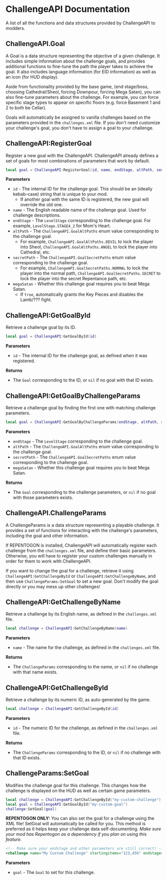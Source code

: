 # ChallengeAPI Documentation

A list of all the functions and data structures provided by ChallengeAPI to modders.

## ChallengeAPI.Goal

A Goal is a data structure representing the objective of a given challenge. It includes simple information about the challenge goals, and provides additional functions to fine-tune the path the player takes to achieve the goal. It also includes language information (for EID information) as well as an icon (for HUD display).

Aside from functionality provided by the base game, (end stage/boss, choosing Cathedral/Sheol, forcing Downpour, forcing Mega Satan), you can also fine-tune parameters about the challenge. For example, you can force specific stage types to appear on specific floors (e.g. force Basement 1 and 2 to both be Cellar).

Goals will automatically be assigned to vanilla challenges based on the parameters provided in the `challenges.xml` file. If you don't need customize your challenge's goal, you don't have to assign a goal to your challenge.

## ChallengeAPI:RegisterGoal
Register a new goal with the ChallengeAPI. ChallengeAPI already defines a set of goals for most combinations of parameters that work by default.

```lua
local goal = ChallengeAPI:RegisterGoal(id, name, endStage, altPath, secretPath, megaSatan)
```

**Parameters**

* `id` - The internal ID for the challenge goal. This should be an (ideally kebab-case) string that is unique to your mod.
    * If another goal with the same ID is registered, the new goal will override the old one.
* `name` - The English readable name of the challenge goal. Used for challenge descriptions.
* `endStage` - The `LevelStage` corresponding to the challenge goal. For example, `LevelStage.STAGE4_2` for Mom's Heart.
* `altPath` - The `ChallengeAPI.GoalAltPaths` enum value corresponding to the challenge goal.
    * For example, `ChallengeAPI.GoalAltPaths.DEVIL` to lock the player into Sheol, `ChallengeAPI.GoalAltPaths.ANGEL` to lock the player into Cathedral, etc.
* `secretPath` - The `ChallengeAPI.GoalSecretPaths` enum value corresponding to the challenge goal.
    * For example, `ChallengeAPI.GoalSecretPaths.NORMAL` to lock the player into the normal path, `ChallengeAPI.GoalSecretPaths.SECRET` to lock the player into the secret Repentance path, etc.
* `megaSatan` - Whether this challenge goal requires you to beat Mega Satan.
    * If `true`, automatically grants the Key Pieces and disables the Lamb/??? fight.

## ChallengeAPI:GetGoalById
Retrieve a challenge goal by its ID.

```lua
local goal = ChallengeAPI:GetGoalById(id)
```

**Parameters**

* `id` - The internal ID for the challenge goal, as defined when it was registered.

**Returns**

* The `Goal` corresponding to the ID, or `nil` if no goal with that ID exists.

## ChallengeAPI:GetGoalByChallengeParams
Retrieve a challenge goal by finding the first one with matching challenge parameters.

```lua
local goal = ChallengeAPI:GetGoalByChallengeParams(endStage, altPath, secretPath, megaSatan)
```

**Parameters**

* `endStage` - The `LevelStage` corresponding to the challenge goal.
* `altPath` - The `ChallengeAPI.GoalAltPaths` enum value corresponding to the challenge goal.
* `secretPath` - The `ChallengeAPI.GoalSecretPaths` enum value corresponding to the challenge goal.
* `megaSatan` - Whether this challenge goal requires you to beat Mega Satan.

**Returns**

* The `Goal` corresponding to the challenge parameters, or `nil` if no goal with those parameters exists.

## ChallengeAPI.ChallengeParams

A ChallengeParams is a data structure representing a playable challenge. It provides a set of functions for interacting with the challenge's parameters, including the goal and other information.

If REPENTOGON is installed, ChallengeAPI will automatically register each challenge from the `challenges.xml` file, and define their basic parameters. Otherwise, you will have to register your custom challenges manually in order for them to work with ChallengeAPI.

If you want to change the goal for a challenge, retrieve it using `ChallengeAPI:GetChallengeById` or `ChallengeAPI:GetChallengeByName`, and then use `ChallengeParams:SetGoal` to set a new goal. Don't modify the goal directly or you may mess up other challenges!

## ChallengeAPI:GetChallengeByName
Retrieve a challenge by its English name, as defined in the `challenges.xml` file.

```lua
local challenge = ChallengeAPI:GetChallengeByName(name)
```

**Parameters**

* `name` - The name for the challenge, as defined in the `challenges.xml` file.

**Returns**

* The `ChallengeParams` corresponding to the name, or `nil` if no challenge with that name exists.

## ChallengeAPI:GetChallengeById
Retrieve a challenge by its numeric ID, as auto-generated by the game.

```lua
local challenge = ChallengeAPI:GetChallengeById(id)
```

**Parameters**

* `id` - The numeric ID for the challenge, as defined in the `challenges.xml` file.

**Returns**

* The `ChallengeParams` corresponding to the ID, or `nil` if no challenge with that ID exists.

## ChallengeParams:SetGoal

Modifies the challenge goal for this challenge. This changes how the challenge is displayed on the HUD as well as certain game parameters.

```lua
local challenge = ChallengeAPI:GetChallengeById("my-custom-challenge")
local goal = ChallengeAPI:GetGoalById("my-custom-goal")
challenge:SetGoal(goal)
```

**REPENTOGON ONLY:** You can also set the goal for a challenge using the XML file! SetGoal will automatically be called for you. This method is preferred as it helps keep your challenge data self-documenting. *Make sure your mod has Repentogon as a dependency if you plan on using this feature.*

```xml
<!-- Make sure your endstage and other parameters are still correct! -->
<challenge name="My Custom Challenge" startingitems="123,456" endstage="6" capigoal="my-custom-goal" />
```

**Parameters**

* `goal` - The `Goal` to set for this challenge.

